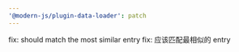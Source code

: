 ```yaml
---
'@modern-js/plugin-data-loader': patch
---
```


fix: should match the most similar entry
fix: 应该匹配最相似的 entry
